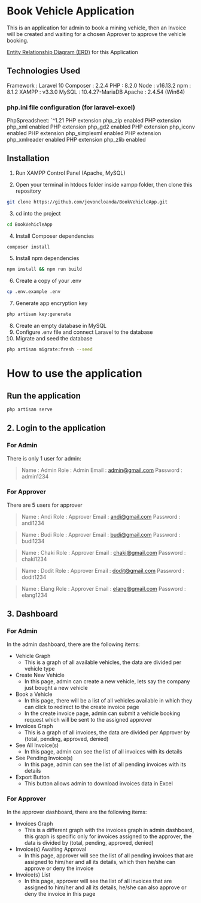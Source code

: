 # Book Vehicle Application
This is an application for admin to book a mining vehicle, then an Invoice will be created and waiting for a chosen Approver to approve the vehicle booking.

[Entity Relationship Diagram (ERD)](https://drive.google.com/file/d/1pTbhSm3zgdZQbeaNU66r5jUMd88xOgSJ/view?usp=sharing) for this Application

## Technologies Used
Framework   : Laravel 10
Composer    : 2.2.4
PHP         : 8.2.0
Node        : v16.13.2
npm         : 8.1.2
XAMPP       : v3.3.0
MySQL       : 10.4.27-MariaDB
Apache      : 2.4.54 (Win64)

### php.ini file configuration (for laravel-excel)
PhpSpreadsheet: `^1.21
PHP extension php_zip enabled
PHP extension php_xml enabled
PHP extension php_gd2 enabled
PHP extension php_iconv enabled
PHP extension php_simplexml enabled
PHP extension php_xmlreader enabled
PHP extension php_zlib enabled

## Installation
1. Run XAMPP Control Panel (Apache, MySQL)

2. Open your terminal in htdocs folder inside xampp folder, then clone this repository 
```bash
git clone https://github.com/jevoncloanda/BookVehicleApp.git
```
3. cd into the project
```bash
cd BookVehicleApp
```
4. Install Composer dependencies
```bash
composer install
```
5. Install npm dependencies
```bash
npm install && npm run build
```
6. Create a copy of your .env
```bash
cp .env.example .env
```
7. Generate app encryption key
```bash
php artisan key:generate
```
8. Create an empty database in MySQL
9. Configure .env file and connect Laravel to the database
10. Migrate and seed the database
```bash
php artisan migrate:fresh --seed
```

# How to use the application
## Run the application
```bash
php artisan serve
```
## 2. Login to the application
### For Admin
There is only 1 user for admin:
> Name      : Admin
> Role      : Admin
> Email     : admin@gmail.com
> Password  : admin1234

### For Approver
There are 5 users for approver
> Name      : Andi
> Role      : Approver
> Email     : andi@gmail.com
> Password  : andi1234

> Name      : Budi
> Role      : Approver
> Email     : budi@gmail.com
> Password  : budi1234

> Name      : Chaki
> Role      : Approver
> Email     : chaki@gmail.com
> Password  : chaki1234

> Name      : Dodit
> Role      : Approver
> Email     : dodit@gmail.com
> Password  : dodit1234

> Name      : Elang
> Role      : Approver
> Email     : elang@gmail.com
> Password  : elang1234

## 3. Dashboard
### For Admin
In the admin dashboard, there are the following items:
- Vehicle Graph
    - This is a graph of all available vehicles, the data are divided per vehicle type
- Create New Vehicle
    - In this page, admin can create a new vehicle, lets say the company just bought a new vehicle
- Book a Vehicle
    - In this page, there will be a list of all vehicles available in which they can click to redirect to the create invoice page
    - In the create invoice page, admin can submit a vehicle booking request which will be sent to the assigned approver
- Invoices Graph
    - This is a graph of all invoices, the data are divided per Approver by (total, pending, approved, denied)
- See All Invoice(s)
    - In this page, admin can see the list of all invoices with its details
- See Pending Invoice(s)
    - In this page, admin can see the list of all pending invoices with its details
- Export Button
    - This button allows admin to download invoices data in Excel

### For Approver
In the approver dashboard, there are the following items:
- Invoices Graph
    - This is a different graph with the invoices graph in admin dashboard, this graph is specific only for invoices assigned to the approver, the data is divided by (total, pending, approved, denied)
- Invoice(s) Awaiting Approval
    - In this page, approver will see the list of all pending invoices that are assigned to him/her and all its details, which then he/she can approve or deny the invoice
- Invoice(s) List
    - In this page, approver will see the list of all invoices that are assigned to him/her and all its details, he/she can also approve or deny the invoice in this page

